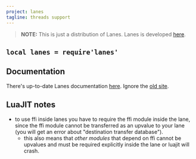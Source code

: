 ```yaml
---
project: lanes
tagline: threads support
---
```


> **NOTE:** This is just a distribution of Lanes. Lanes is developed [here][lanes site].

## `local lanes = require'lanes'`

## Documentation

There's up-to-date Lanes documentation [here][lanes doc]. Ignore the [old site].

## LuaJIT notes

  * to use ffi inside lanes you have to require the ffi module inside the lane, since the ffi module cannot
    be transferred as an upvalue to your lane (you will get an error about "destination transfer database").
    * this also means that *other modules* that depend on ffi cannot be upvalues and must be required
	   explicitly inside the lane or luajit will crash.


[lanes site]:     http://github.com/LuaLanes/lanes
[lanes doc]:      https://rawgithub.com/LuaLanes/lanes/master/docs/index.html
[old site]:       http://kotisivu.dnainternet.net/askok/bin/lanes/

